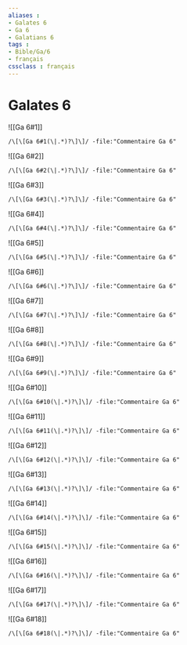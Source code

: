 ```yaml
---
aliases : 
- Galates 6
- Ga 6
- Galatians 6
tags : 
- Bible/Ga/6
- français
cssclass : français
---
```


# Galates 6

![[Ga 6#1]]

```query
/\[\[Ga 6#1(\|.*)?\]\]/ -file:"Commentaire Ga 6"
```

![[Ga 6#2]]

```query
/\[\[Ga 6#2(\|.*)?\]\]/ -file:"Commentaire Ga 6"
```

![[Ga 6#3]]

```query
/\[\[Ga 6#3(\|.*)?\]\]/ -file:"Commentaire Ga 6"
```

![[Ga 6#4]]

```query
/\[\[Ga 6#4(\|.*)?\]\]/ -file:"Commentaire Ga 6"
```

![[Ga 6#5]]

```query
/\[\[Ga 6#5(\|.*)?\]\]/ -file:"Commentaire Ga 6"
```

![[Ga 6#6]]

```query
/\[\[Ga 6#6(\|.*)?\]\]/ -file:"Commentaire Ga 6"
```

![[Ga 6#7]]

```query
/\[\[Ga 6#7(\|.*)?\]\]/ -file:"Commentaire Ga 6"
```

![[Ga 6#8]]

```query
/\[\[Ga 6#8(\|.*)?\]\]/ -file:"Commentaire Ga 6"
```

![[Ga 6#9]]

```query
/\[\[Ga 6#9(\|.*)?\]\]/ -file:"Commentaire Ga 6"
```

![[Ga 6#10]]

```query
/\[\[Ga 6#10(\|.*)?\]\]/ -file:"Commentaire Ga 6"
```

![[Ga 6#11]]

```query
/\[\[Ga 6#11(\|.*)?\]\]/ -file:"Commentaire Ga 6"
```

![[Ga 6#12]]

```query
/\[\[Ga 6#12(\|.*)?\]\]/ -file:"Commentaire Ga 6"
```

![[Ga 6#13]]

```query
/\[\[Ga 6#13(\|.*)?\]\]/ -file:"Commentaire Ga 6"
```

![[Ga 6#14]]

```query
/\[\[Ga 6#14(\|.*)?\]\]/ -file:"Commentaire Ga 6"
```

![[Ga 6#15]]

```query
/\[\[Ga 6#15(\|.*)?\]\]/ -file:"Commentaire Ga 6"
```

![[Ga 6#16]]

```query
/\[\[Ga 6#16(\|.*)?\]\]/ -file:"Commentaire Ga 6"
```

![[Ga 6#17]]

```query
/\[\[Ga 6#17(\|.*)?\]\]/ -file:"Commentaire Ga 6"
```

![[Ga 6#18]]

```query
/\[\[Ga 6#18(\|.*)?\]\]/ -file:"Commentaire Ga 6"
```

